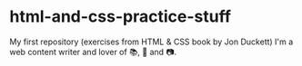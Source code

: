 # html-and-css-practice-stuff
My first repository (exercises from HTML &amp; CSS book by  Jon Duckett)
I'm a web content writer and lover of :books:, :newspaper: and :camera:. 
